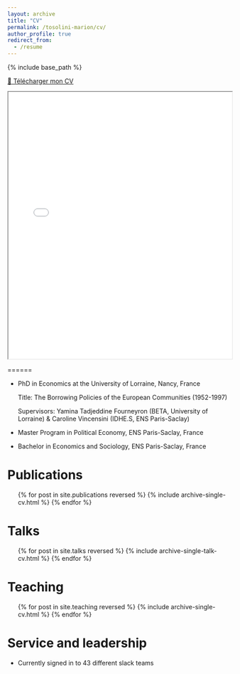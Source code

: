 ```yaml
---
layout: archive
title: "CV"
permalink: /tosolini-marion/cv/
author_profile: true
redirect_from:
  - /resume
---
```


{% include base_path %}


[📄 Télécharger mon CV](tosolini-marion/files/cv_eng.pdf)

<iframe src="/tosolini-marion/files/cv_eng.pdf" width="100%" height="600px"></iframe>


======
* PhD in Economics at the University of Lorraine, Nancy, France
  
  Title: The Borrowing Policies of the European Communities (1952-1997)

  Supervisors: Yamina Tadjeddine Fourneyron (BETA, University of Lorraine) & Caroline Vincensini (IDHE.S, ENS Paris-Saclay)
* Master Program in Political Economy, ENS Paris-Saclay, France
* Bachelor in Economics and Sociology, ENS Paris-Saclay, France


Publications
======
  <ul>{% for post in site.publications reversed %}
    {% include archive-single-cv.html %}
  {% endfor %}</ul>
  
Talks
======
  <ul>{% for post in site.talks reversed %}
    {% include archive-single-talk-cv.html  %}
  {% endfor %}</ul>
  
Teaching
======
  <ul>{% for post in site.teaching reversed %}
    {% include archive-single-cv.html %}
  {% endfor %}</ul>
  
Service and leadership
======
* Currently signed in to 43 different slack teams
